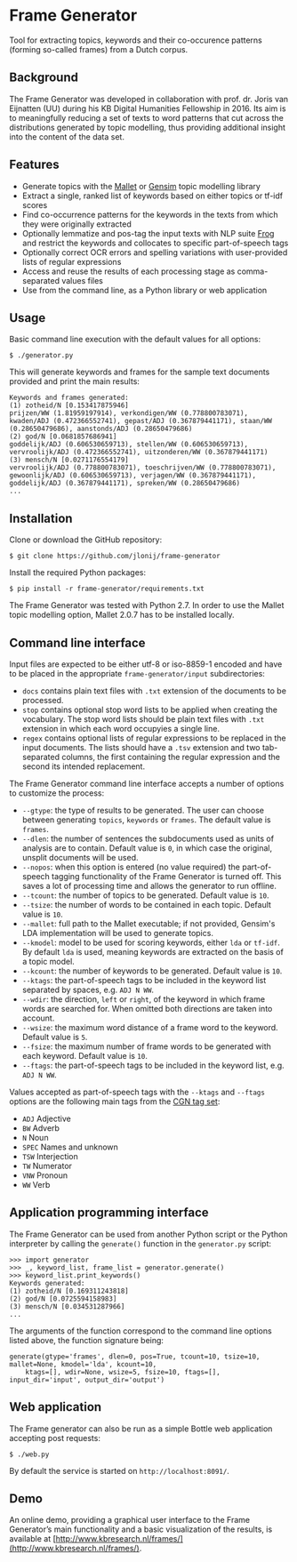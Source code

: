 # Frame Generator

Tool for extracting topics, keywords and their co-occurence patterns (forming so-called frames) from a Dutch corpus.

## Background

The Frame Generator was developed in collaboration with prof. dr. Joris van Eijnatten (UU) during his KB Digital Humanities Fellowship in 2016. Its aim is to meaningfully reducing a set of texts to word patterns that cut across the distributions generated by topic modelling, thus providing additional insight into the content of the data set.

## Features
 
- Generate topics with the [Mallet](http://mallet.cs.umass.edu) or [Gensim](https://radimrehurek.com/gensim/) topic modelling library
- Extract a single, ranked list of keywords based on either topics or tf-idf scores
- Find co-occurrence patterns for the keywords in the texts from which they were originally extracted
- Optionally lemmatize and pos-tag the input texts with NLP suite [Frog](https://languagemachines.github.io/frog/) and restrict the keywords and collocates to specific part-of-speech tags
- Optionally correct OCR errors and spelling variations with user-provided lists of regular expressions
- Access and reuse the results of each processing stage as comma-separated values files
- Use from the command line, as a Python library or web application

## Usage

Basic command line execution with the default values for all options:

```
$ ./generator.py
```

This will generate keywords and frames for the sample text documents provided and print the main results:

```
Keywords and frames generated:
(1) zotheid/N [0.153417875946]
prijzen/WW (1.81959197914), verkondigen/WW (0.778800783071), kwaden/ADJ (0.472366552741), gepast/ADJ (0.367879441171), staan/WW (0.28650479686), aanstonds/ADJ (0.28650479686)
(2) god/N [0.0681857686941]
goddelijk/ADJ (0.606530659713), stellen/WW (0.606530659713), vervroolijk/ADJ (0.472366552741), uitzonderen/WW (0.367879441171)
(3) mensch/N [0.0271176554179]
vervroolijk/ADJ (0.778800783071), toeschrijven/WW (0.778800783071), gewoonlijk/ADJ (0.606530659713), verjagen/WW (0.367879441171), goddelijk/ADJ (0.367879441171), spreken/WW (0.28650479686)
...
```

## Installation

Clone or download the GitHub repository:

```
$ git clone https://github.com/jlonij/frame-generator
```

Install the required Python packages:

```
$ pip install -r frame-generator/requirements.txt
```

The Frame Generator was tested with Python 2.7. In order to use the Mallet topic modelling option, Mallet 2.0.7 has to be installed locally.

## Command line interface

Input files are expected to be either utf-8 or iso-8859-1 encoded and have to be placed in the appropriate `frame-generator/input` subdirectories: 

- `docs` contains plain text files with `.txt` extension of the documents to be processed.
- `stop` contains optional stop word lists to be applied when creating the vocabulary. The stop word lists should be plain text files with `.txt` extension in which each word occupyies a single line.
- `regex` contains optional lists of regular expressions to be replaced in the input documents. The lists should have a `.tsv` extension and two tab-separated columns, the first containing the regular expression and the second its intended replacement.

The Frame Generator command line interface accepts a number of options to customize the process:

- `--gtype`: the type of results to be generated. The user can choose between generating `topics`, `keywords` or `frames`. The default value is `frames`.
- `--dlen`: the number of sentences the subdocuments used as units of analysis are to contain. Default value is `0`, in which case the original, unsplit documents will be used.
- `--nopos`: when this option is entered (no value required) the part-of-speech tagging functionality of the Frame Generator is turned off. This saves a lot of processing time and allows the generator to run offline.
- `--tcount`:  the number of topics to be generated. Default value is `10`.
- `--tsize`: the number of words to be contained in each topic. Default value is `10`.
- `--mallet`: full path to the Mallet executable; if not provided, Gensim's LDA implementation will be used to generate topics.
- `--kmodel`: model to be used for scoring keywords, either `lda` or `tf-idf`. By default `lda` is used, meaning keywords are extracted on the basis of a topic model.
- `--kcount`: the number of keywords to be generated. Default value is `10`.
- `--ktags`: the part-of-speech tags to be included in the keyword list separated by spaces, e.g. `ADJ N WW`. 
- `--wdir`: the direction, `left` or `right`, of the keyword in which frame words are searched for. When omitted both directions are taken into account.
- `--wsize`: the maximum word distance of a frame word to the keyword. Default value is `5`.
- `--fsize`: the maximum number of frame words to be generated with each keyword. Default value is `10`.
- `--ftags`: the part-of-speech tags to be included in the keyword list, e.g. `ADJ N WW`.

Values accepted as part-of-speech tags with the `--ktags` and `--ftags` options are the following main tags from the [CGN tag set](http://lands.let.ru.nl/cgn/doc_Dutch/topics/version_1.0/annot/pos_tagging/tg_prot.pdf):

- `ADJ` Adjective
- `BW` Adverb
- `N` Noun
- `SPEC` Names and unknown
- `TSW` Interjection
- `TW` Numerator
- `VNW` Pronoun
- `WW` Verb
	
## Application programming interface

The Frame Generator can be used from another Python script or the Python interpreter by calling the `generate()` function in the `generator.py` script:

```
>>> import generator
>>> _, keyword_list, frame_list = generator.generate()
>>> keyword_list.print_keywords()
Keywords generated:
(1) zotheid/N [0.169311243818]
(2) god/N [0.0725594158983]
(3) mensch/N [0.034531287966]
...
```

The arguments of the function correspond to the command line options listed above, the function signature being:

```
generate(gtype='frames', dlen=0, pos=True, tcount=10, tsize=10, mallet=None, kmodel='lda', kcount=10,
	ktags=[], wdir=None, wsize=5, fsize=10, ftags=[], input_dir='input', output_dir='output')
```

## Web application

The Frame generator can also be run as a simple Bottle web application accepting post requests:

```
$ ./web.py
```

By default the service is started on `http://localhost:8091/`.

## Demo

An online demo, providing a graphical user interface to the Frame Generator’s main functionality and a basic visualization of the results, is available at [http://www.kbresearch.nl/frames/](http://www.kbresearch.nl/frames/).

